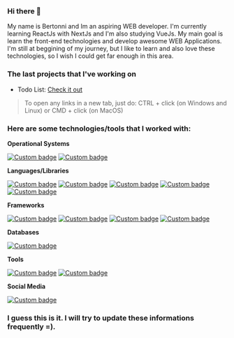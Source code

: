 ### Hi there 👋

My name is Bertonni and Im an aspiring WEB developer. I'm currently learning ReactJs with NextJs and I'm also studying VueJs. My main goal is learn the front-end technologies and develop awesome WEB Applications. I'm still at beggining of my journey, but I like to learn and also love these technologies, so I wish I could get far enough in this area.


### The last projects that I've working on

- Todo List: [Check it out](https://todo-list-btsp.vercel.app/)
> To open any links in a new tab, just do: CTRL + click (on Windows and Linux) or CMD + click (on MacOS)

### Here are some technologies/tools that I worked with:

**Operational Systems**

[![Custom badge](https://img.shields.io/endpoint?logo=linux&logoColor=black&url=https%3A%2F%2Funtitled-tykq7rx2i9gh.runkit.sh%2F)](https://linux.org)
[![Custom badge](https://img.shields.io/endpoint?logo=windows&logoColor=white&url=https%3A%2F%2Funtitled-k56hyh48gzz7.runkit.sh%2F)](https://www.microsoft.com/pt-br/windows/)

**Languages/Libraries**

[![Custom badge](https://img.shields.io/endpoint?logo=javascript&logoColor=black&url=https%3A%2F%2Funtitled-2qjjckb82l9l.runkit.sh%2F)](https://developer.mozilla.org/pt-BR/docs/Web/JavaScript)
[![Custom badge](https://img.shields.io/endpoint?logo=react&logoColor=black&url=https%3A%2F%2Funtitled-bb4gbosy1d6q.runkit.sh%2F)](https://reactjs.org)
[![Custom badge](https://img.shields.io/endpoint?logo=PHP&logoColor=white&url=https%3A%2F%2Funtitled-5wf69mp8fp8r.runkit.sh%2F)](https://www.php.net/)
[![Custom badge](https://img.shields.io/endpoint?logo=html5&logoColor=white&url=https%3A%2F%2Funtitled-8kfslcxxit9j.runkit.sh%2F)](https://developer.mozilla.org/pt-BR/docs/Web/HTML)
[![Custom badge](https://img.shields.io/endpoint?logo=css3&logoColor=white&url=https%3A%2F%2Funtitled-83m1ug3z8gsz.runkit.sh%2F)](https://developer.mozilla.org/pt-BR/docs/Web/CSS)

**Frameworks**

[![Custom badge](https://img.shields.io/endpoint?logo=laravel&logoColor=white&url=https%3A%2F%2Funtitled-ks65k3uvieuw.runkit.sh%2F)](https://laravel.com/)
[![Custom badge](https://img.shields.io/endpoint?logo=node-dot-js&logoColor=white&url=https%3A%2F%2Funtitled-rggi5mnit1g6.runkit.sh%2F)](https://nodejs.org/en/)
[![Custom badge](https://img.shields.io/endpoint?logo=vue-dot-js&logoColor=white&url=https%3A%2F%2Funtitled-4wraqg9ycyt3.runkit.sh%2F)](https://v3.vuejs.org/)
[![Custom badge](https://img.shields.io/endpoint?logo=tailwind-css&logoColor=white&url=https%3A%2F%2Funtitled-r56gidmuf5wt.runkit.sh%2F)](https://tailwindcss.com/)

**Databases**

[![Custom badge](https://img.shields.io/endpoint?logo=mysql&logoColor=white&url=https%3A%2F%2Funtitled-2jv60zzn6uuo.runkit.sh%2F)](https://www.mysql.com/)

**Tools**

[![Custom badge](https://img.shields.io/endpoint?logo=git&logoColor=white&url=https%3A%2F%2Funtitled-y7gclycwdw86.runkit.sh%2F)](https://git-scm.com/)
[![Custom badge](https://img.shields.io/endpoint?logo=visual-studio-code&url=https%3A%2F%2Funtitled-muxjvbzh0igb.runkit.sh%2F)](https://code.visualstudio.com/)

**Social Media**

[![Custom badge](https://img.shields.io/endpoint?logo=LINKEDIN&url=https%3A%2F%2Funtitled-ajnw1g8bne3l.runkit.sh%2F)](https://www.linkedin.com/in/bertonni-paz-3992ab212/)

### I guess this is it. I will try to update these informations frequently =).
